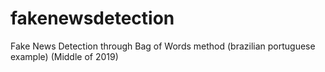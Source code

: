 # fakenewsdetection
Fake News Detection through Bag of Words method (brazilian portuguese example)
(Middle of 2019)
